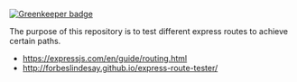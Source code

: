 
[![Greenkeeper badge](https://badges.greenkeeper.io/aizatto/express-routes-examples.svg)](https://greenkeeper.io/)

The purpose of this repository is to test different express routes to achieve certain paths.

- https://expressjs.com/en/guide/routing.html
- http://forbeslindesay.github.io/express-route-tester/
